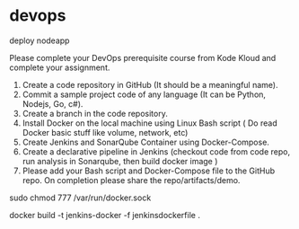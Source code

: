 # devops
deploy nodeapp

Please complete your DevOps prerequisite course from Kode Kloud and complete your assignment.

1. Create a code repository in GitHub (It should be a meaningful name).
2. Commit a sample project code of any language (It can be Python, Nodejs, Go, c#).
3. Create a branch in the code repository.
4. Install Docker on the local machine using Linux Bash script ( Do read Docker basic stuff like volume, network, etc) 
5. Create Jenkins and SonarQube Container using Docker-Compose.
6. Create a declarative pipeline in Jenkins (checkout code from code repo, run analysis in Sonarqube, then build docker image )
7. Please add your Bash script and Docker-Compose file to the GitHub repo.
On completion please share the repo/artifacts/demo.


sudo chmod 777 /var/run/docker.sock

docker build -t jenkins-docker -f jenkinsdockerfile .